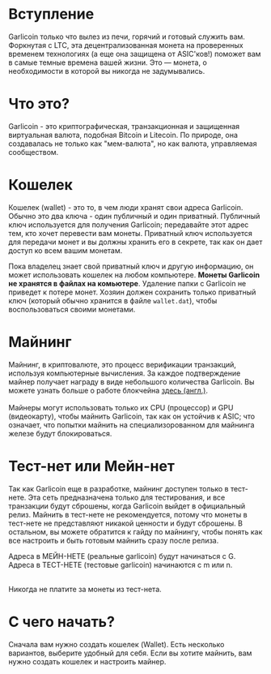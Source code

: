 # Вступление
Garlicoin только что вылез из печи, горячий и готовый служить вам.
Форкнутая с LTC, эта децентрализованная монета на проверенных временем технологиях (а еще она защищена от ASIC'ков!) поможет вам в самые темные времена вашей жизни.
Это — монета, о необходимости в которой вы никогда не задумывались. 

# Что это?
Garlicoin - это криптографическая, транзакционная и защищенная виртуальная валюта, подобная Bitcoin и Litecoin. По природе, она создавалась не только как "мем-валюта", но как валюта, управляемая сообществом.

# Кошелек
Кошелек (wallet) - это то, в чем люди хранят свои адреса Garlicoin. Обычно это два ключа - один публичный и один приватный. Публичный ключ используется для получения Garlicoin; передавайте этот адрес тем, кто хочет перевести вам монеты. Приватный ключ используется для передачи монет и вы должны хранить его в секрете, так как он дает доступ ко всем вашим монетам. 
<br>

Пока владелец знает свой приватный ключ и другую информацию, он может использовать кошелек на любом компьютере. 
**Монеты Garlicoin не хранятся в файлах на комьютере**. Удаление папки с Garlicoin не приведет к потере монет. Хозяин должен сохранить только приватный ключ (который обычно хранится в файле `wallet.dat`), чтобы воспользоваться своими монетами.

# Майнинг
Майнинг, в криптовалюте, это процесс верификации транзакций, используя компьютерные вычисления. За каждое подтверждение майнер получает награду в виде небольшого количества Garlicoin.
Вы можете узнать больше о работе блокчейна [здесь (англ.)](https://www.youtube.com/watch?v=bBC-nXj3Ng4).  
<br>
Майнеры могут использовать только их CPU (процессор) и GPU (видеокарту), чтобы майнить Garlicoin, так как он устойчив к ASIC; что означает, что попытки майнить на специализорованном для майнинга железе будут блокироваться.

# Тест-нет или Мейн-нет
Так как Garlicoin еще в разработке, майнинг доступен только в тест-нете. Эта сеть предназначена только для тестирования, и все транзакции будут сброшены, когда Garlicoin выйдет в официальный релиз. 
Майнить в тест-нете не рекомендуется, потому что монеты в тест-нете не представляют никакой ценности и будут сброшены. В остальном, вы можете обратится к гайду по майнингу, чтобы понять как все настроить и быть готовым майнить сразу после релиза.
<br>

Адреса в МЕЙН-НЕТЕ (реальные garlicoin) будут начинаться с G.  
Адреса в ТЕСТ-НЕТЕ (тестовые garlicoin) начинаются с m или n.  
<br>

Никогда не платите за монеты из тест-нета.

# С чего начать?
Сначала вам нужно создать кошелек (Wallet). Есть несколько вариантов, выберите удобный для себя.
Если вы хотите майнить, вам нужно создать кошелек и настроить майнер.